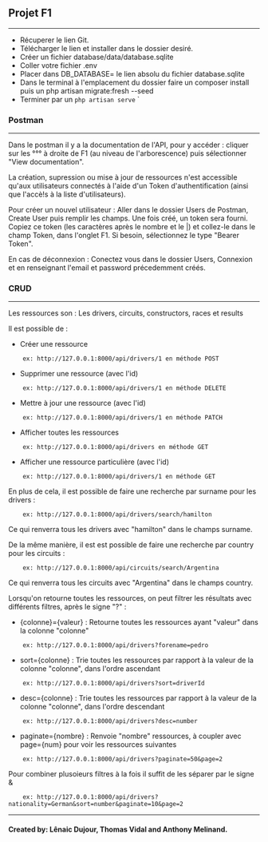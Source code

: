 ## Projet F1
-----------
- Récuperer le lien Git.
- Télécharger le lien et installer dans le dossier desiré.
- Créer un fichier database/data/database.sqlite
- Coller votre fichier .env  
- Placer dans DB_DATABASE= le lien absolu du fichier database.sqlite
- Dans le terminal à l'emplacement du dossier faire un composer install puis un php artisan migrate:fresh --seed
- Terminer par un `php artisan serve`
`
### Postman
------------

Dans le postman il y a la documentation de l'API, pour y accéder : cliquer sur les °°° à droite de F1 (au niveau de l'arborescence) puis sélectionner "View documentation".

La création, supression ou mise à jour de ressources n'est accessible qu'aux utilisateurs connectés à l'aide d'un Token d'authentification (ainsi que l'accè!s à la liste d'utilisateurs).

Pour créer un nouvel utilisateur : Aller dans le dossier Users de Postman, Create User puis remplir les champs. Une fois créé, un token sera fourni. Copiez ce token (les caractères après le nombre et le |) et collez-le dans le champ Token, dans l'onglet F1. Si besoin, sélectionnez le type "Bearer Token".

En cas de déconnexion : Conectez vous dans le dossier Users, Connexion et en renseignant l'email et password précedemment créés.

### CRUD
---------

Les ressources son : Les drivers, circuits, constructors, races et results

Il est possible de :
- Créer une ressource
```
    ex: http://127.0.0.1:8000/api/drivers/1 en méthode POST
```

- Supprimer une ressource (avec l'id)
```
    ex: http://127.0.0.1:8000/api/drivers/1 en méthode DELETE
```

- Mettre à jour une ressource (avec l'id)
```
    ex: http://127.0.0.1:8000/api/drivers/1 en méthode PATCH
```

- Afficher toutes les ressources
```
    ex: http://127.0.0.1:8000/api/drivers en méthode GET
```

- Afficher une ressource particulière (avec l'id)
```
    ex: http://127.0.0.1:8000/api/drivers/1 en méthode GET
```

En plus de cela, il est possible de faire une recherche par surname pour les drivers :
```
    ex: http://127.0.0.1:8000/api/drivers/search/hamilton
```
Ce qui renverra tous les drivers avec "hamilton" dans le champs surname.

De la même manière, il est est possible de faire une recherche par country pour les circuits :
```
    ex: http://127.0.0.1:8000/api/circuits/search/Argentina
```
Ce qui renverra tous les circuits avec "Argentina" dans le champs country.

Lorsqu'on retourne toutes les ressources, on peut filtrer les résultats avec différents filtres, après le signe "?" :
- {colonne}={valeur} : Retourne toutes les ressources ayant "valeur" dans la colonne "colonne"
```
    ex: http://127.0.0.1:8000/api/drivers?forename=pedro
```

- sort={colonne} : Trie toutes les ressources par rapport à la valeur de la colonne "colonne", dans l'ordre ascendant
```
    ex: http://127.0.0.1:8000/api/drivers?sort=driverId
```

- desc={colonne} : Trie toutes les ressources par rapport à la valeur de la colonne "colonne", dans l'ordre descendant
```
    ex: http://127.0.0.1:8000/api/drivers?desc=number
```

- paginate={nombre} : Renvoie "nombre" ressources, à coupler avec page={num} pour voir les ressources suivantes
```
    ex: http://127.0.0.1:8000/api/drivers?paginate=50&page=2
```

Pour combiner plusoieurs filtres à la fois il suffit de les séparer par le signe &
```
    ex: http://127.0.0.1:8000/api/drivers?nationality=German&sort=number&paginate=10&page=2
```

------------------
 #### Created by: Lênaic Dujour, Thomas Vidal and Anthony Melinand.